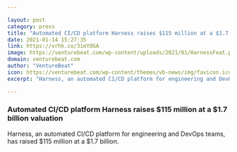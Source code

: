 ```yaml
---

layout: post
category: press
title: "Automated CI/CD platform Harness raises $115 million at a $1.7 billion valuation"
date: 2021-01-14 15:27:35
link: https://vrhk.co/3ieYOGA
image: https://venturebeat.com/wp-content/uploads/2021/01/HarnessFeat.png?w=1200&strip=all
domain: venturebeat.com
author: "VentureBeat"
icon: https://venturebeat.com/wp-content/themes/vb-news/img/favicon.ico
excerpt: "Harness, an automated CI/CD platform for engineering and DevOps teams, has raised $115 million at a $1.7 billion. "

---
```


### Automated CI/CD platform Harness raises $115 million at a $1.7 billion valuation

Harness, an automated CI/CD platform for engineering and DevOps teams, has raised $115 million at a $1.7 billion. 